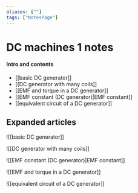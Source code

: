 ```yaml
---
aliases: [""]
tags: ["NotesPage"]
---
```


# DC machines 1 notes

#### Intro and contents
- [[basic DC generator]]
- [[DC generator with many coils]]
- [[EMF and torque in a DC generator]]
- [[EMF constant (DC generator)|EMF constant]]
- [[equivalent circuit of a DC generator]]


## Expanded articles
![[basic DC generator]]

![[DC generator with many coils]]

![[EMF constant (DC generator)|EMF constant]]

![[EMF and torque in a DC generator]]

![[equivalent circuit of a DC generator]]